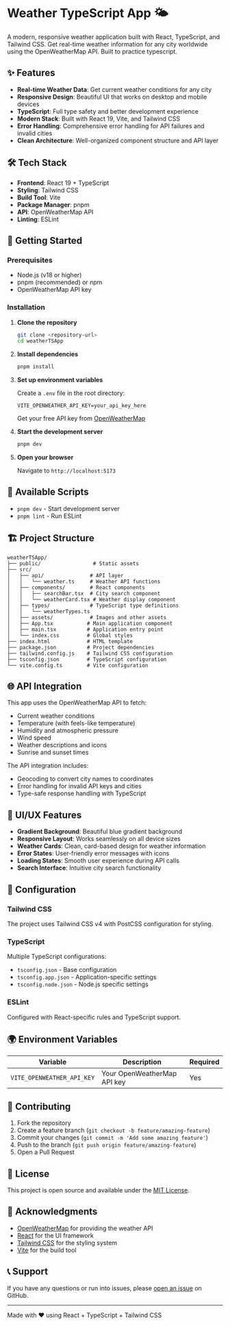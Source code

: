 # Weather TypeScript App 🌤️

A modern, responsive weather application built with React, TypeScript, and Tailwind CSS. Get real-time weather information for any city worldwide using the OpenWeatherMap API. Built to practice typescript.

## ✨ Features

- **Real-time Weather Data**: Get current weather conditions for any city
- **Responsive Design**: Beautiful UI that works on desktop and mobile devices
- **TypeScript**: Full type safety and better development experience
- **Modern Stack**: Built with React 19, Vite, and Tailwind CSS
- **Error Handling**: Comprehensive error handling for API failures and invalid cities
- **Clean Architecture**: Well-organized component structure and API layer

## 🛠️ Tech Stack

- **Frontend**: React 19 + TypeScript
- **Styling**: Tailwind CSS
- **Build Tool**: Vite
- **Package Manager**: pnpm
- **API**: OpenWeatherMap API
- **Linting**: ESLint

## 🚀 Getting Started

### Prerequisites

- Node.js (v18 or higher)
- pnpm (recommended) or npm
- OpenWeatherMap API key

### Installation

1. **Clone the repository**
   ```bash
   git clone <repository-url>
   cd weatherTSApp
   ```

2. **Install dependencies**
   ```bash
   pnpm install
   ```

3. **Set up environment variables**

   Create a `.env` file in the root directory:
   ```env
   VITE_OPENWEATHER_API_KEY=your_api_key_here
   ```

   Get your free API key from [OpenWeatherMap](https://openweathermap.org/api)

4. **Start the development server**
   ```bash
   pnpm dev
   ```

5. **Open your browser**

   Navigate to `http://localhost:5173`

## 📝 Available Scripts

- `pnpm dev` - Start development server
- `pnpm lint` - Run ESLint

## 🏗️ Project Structure

```
weatherTSApp/
├── public/                 # Static assets
├── src/
│   ├── api/               # API layer
│   │   └── weather.ts     # Weather API functions
│   ├── components/        # React components
│   │   ├── searchBar.tsx  # City search component
│   │   └── weatherCard.tsx # Weather display component
│   ├── types/             # TypeScript type definitions
│   │   └── weatherTypes.ts
│   ├── assets/            # Images and other assets
│   ├── App.tsx           # Main application component
│   ├── main.tsx          # Application entry point
│   └── index.css         # Global styles
├── index.html            # HTML template
├── package.json          # Project dependencies
├── tailwind.config.js    # Tailwind CSS configuration
├── tsconfig.json         # TypeScript configuration
└── vite.config.ts        # Vite configuration
```

## 🌐 API Integration

This app uses the OpenWeatherMap API to fetch:

- Current weather conditions
- Temperature (with feels-like temperature)
- Humidity and atmospheric pressure
- Wind speed
- Weather descriptions and icons
- Sunrise and sunset times

The API integration includes:
- Geocoding to convert city names to coordinates
- Error handling for invalid API keys and cities
- Type-safe response handling with TypeScript

## 🎨 UI/UX Features

- **Gradient Background**: Beautiful blue gradient background
- **Responsive Layout**: Works seamlessly on all device sizes
- **Weather Cards**: Clean, card-based design for weather information
- **Error States**: User-friendly error messages with icons
- **Loading States**: Smooth user experience during API calls
- **Search Interface**: Intuitive city search functionality

## 🔧 Configuration

### Tailwind CSS
The project uses Tailwind CSS v4 with PostCSS configuration for styling.

### TypeScript
Multiple TypeScript configurations:
- `tsconfig.json` - Base configuration
- `tsconfig.app.json` - Application-specific settings
- `tsconfig.node.json` - Node.js specific settings

### ESLint
Configured with React-specific rules and TypeScript support.

## 🌍 Environment Variables

| Variable | Description | Required |
|----------|-------------|----------|
| `VITE_OPENWEATHER_API_KEY` | Your OpenWeatherMap API key | Yes |

## 🤝 Contributing

1. Fork the repository
2. Create a feature branch (`git checkout -b feature/amazing-feature`)
3. Commit your changes (`git commit -m 'Add some amazing feature'`)
4. Push to the branch (`git push origin feature/amazing-feature`)
5. Open a Pull Request

## 📜 License

This project is open source and available under the [MIT License](LICENSE).

## 🙏 Acknowledgments

- [OpenWeatherMap](https://openweathermap.org/) for providing the weather API
- [React](https://reactjs.org/) for the UI framework
- [Tailwind CSS](https://tailwindcss.com/) for the styling system
- [Vite](https://vitejs.dev/) for the build tool

## 📞 Support

If you have any questions or run into issues, please [open an issue](../../issues) on GitHub.

---

Made with ❤️ using React + TypeScript + Tailwind CSS
